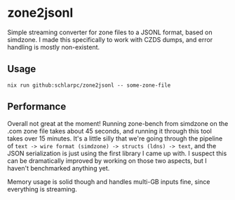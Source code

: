 # zone2jsonl

Simple streaming converter for zone files to a JSONL format, based on simdzone.
I made this specifically to work with CZDS dumps, and error handling is mostly non-existent.

## Usage

```
nix run github:schlarpc/zone2jsonl -- some-zone-file
```

## Performance

Overall not great at the moment! Running zone-bench from simdzone on the .com zone file
takes about 45 seconds, and running it through this tool takes over 15 minutes.
It's a little silly that we're going through the pipeline of `text -> wire format (simdzone) -> structs (ldns) -> text`,
and the JSON serialization is just using the first library I came up with. I suspect this
can be dramatically improved by working on those two aspects, but I haven't benchmarked anything yet.

Memory usage is solid though and handles multi-GB inputs fine, since everything is streaming.

